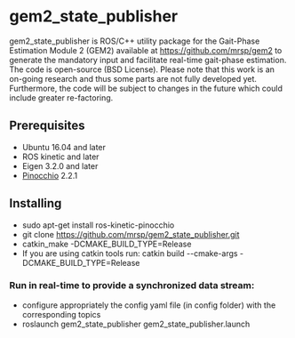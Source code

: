 # gem2_state_publisher
gem2_state_publisher is ROS/C++ utility package for the Gait-Phase Estimation Module 2 (GEM2) available at  https://github.com/mrsp/gem2 to generate the mandatory input and facilitate real-time gait-phase estimation. The code is open-source (BSD License). Please note that this work is an on-going research and thus some parts are not fully developed yet. Furthermore, the code will be subject to changes in the future which could include greater re-factoring.


## Prerequisites
* Ubuntu 16.04 and later
* ROS kinetic and later
* Eigen 3.2.0 and later
* [Pinocchio](https://github.com/stack-of-tasks/pinocchio) 2.2.1

## Installing
* sudo apt-get install ros-kinetic-pinocchio
* git clone https://github.com/mrsp/gem2_state_publisher.git
* catkin_make -DCMAKE_BUILD_TYPE=Release 
* If you are using catkin tools run: catkin build  --cmake-args -DCMAKE_BUILD_TYPE=Release 

### Run in real-time to provide a synchronized data stream:
* configure appropriately the config yaml file (in config folder) with the corresponding topics 
* roslaunch gem2_state_publisher gem2_state_publisher.launch
